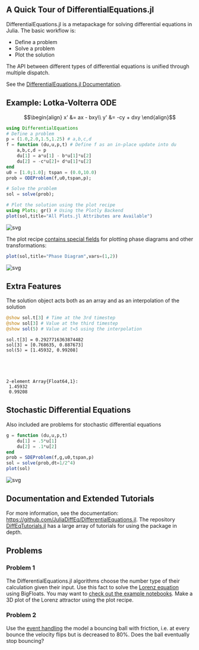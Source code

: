 
## A Quick Tour of DifferentialEquations.jl

DifferentialEquations.jl is a metapackage for solving differential equations in Julia. The basic workflow is:

- Define a problem
- Solve a problem
- Plot the solution

The API between different types of differential equations is unified through multiple dispatch.

See the [DifferentialEquations.jl Documentation](http://docs.juliadiffeq.org/latest/index.html).

## Example: Lotka-Volterra ODE

$$\begin{align}
x' &= ax - bxy\\
y' &= -cy + dxy
\end{align}$$


```julia
using DifferentialEquations
# Define a problem
p = (1.0,2.0,1.5,1.25) # a,b,c,d
f = function (du,u,p,t) # Define f as an in-place update into du
    a,b,c,d = p
    du[1] = a*u[1] - b*u[1]*u[2]
    du[2] = -c*u[2]+ d*u[1]*u[2]
end
u0 = [1.0;1.0]; tspan = (0.0,10.0)
prob = ODEProblem(f,u0,tspan,p);
```


```julia
# Solve the problem
sol = solve(prob);
```


```julia
# Plot the solution using the plot recipe
using Plots; gr() # Using the Plotly Backend
plot(sol,title="All Plots.jl Attributes are Available")
```




![svg](DiffEq_files/DiffEq_4_0.svg)



The plot recipe [contains special fields](http://docs.juliadiffeq.org/latest/basics/plot.html) for plotting phase diagrams and other transformations:


```julia
plot(sol,title="Phase Diagram",vars=(1,2))
```




![svg](DiffEq_files/DiffEq_6_0.svg)



## Extra Features

The solution object acts both as an array and as an interpolation of the solution


```julia
@show sol.t[3] # Time at the 3rd timestep
@show sol[3] # Value at the third timestep
@show sol(5) # Value at t=5 using the interpolation 
```

    sol.t[3] = 0.2927716363874482
    sol[3] = [0.768635, 0.887673]
    sol(5) = [1.45932, 0.99208]





    2-element Array{Float64,1}:
     1.45932
     0.99208



## Stochastic Differential Equations

Also included are problems for stochastic differential equations


```julia
g = function (du,u,p,t)
    du[1] = .5*u[1] 
    du[2] = .1*u[2]
end
prob = SDEProblem(f,g,u0,tspan,p)
sol = solve(prob,dt=1/2^4)
plot(sol)
```




![svg](DiffEq_files/DiffEq_10_0.svg)



## Documentation and Extended Tutorials

For more information, see the documentation: https://github.com/JuliaDiffEq/DifferentialEquations.jl. The repository [DiffEqTutorials.jl](https://github.com/JuliaDiffEq/DiffEqTutorials.jl) has a large array of tutorials for using the package in depth.

## Problems 

### Problem 1

The DifferentialEquations.jl algorithms choose the number type of their calculation given their input. Use this fact to solve the [Lorenz equation](https://en.wikipedia.org/wiki/Lorenz_system) using BigFloats. You may want to [check out the example notebooks](https://github.com/JuliaDiffEq/DiffEqTutorials.jl). Make a 3D plot of the Lorenz attractor using the plot recipe.



### Problem 2

Use the [event handling](http://docs.juliadiffeq.org/latest/features/callback_functions.html) the model a bouncing ball with friction, i.e. at every bounce the velocity flips but is decreased to 80%. Does the ball eventually stop bouncing?
